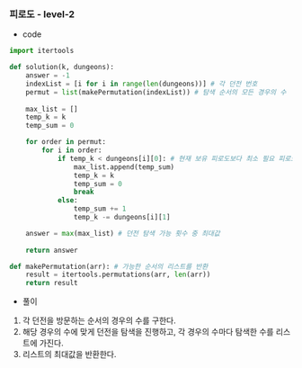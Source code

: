 ### 피로도 - level-2

- code 
``` python
import itertools

def solution(k, dungeons):
    answer = -1
    indexList = [i for i in range(len(dungeons))] # 각 던전 번호
    permut = list(makePermutation(indexList)) # 탐색 순서의 모든 경우의 수
    
    max_list = []
    temp_k = k
    temp_sum = 0

    for order in permut:
        for i in order:
            if temp_k < dungeons[i][0]: # 현재 보유 피로도보다 최소 필요 피로도가 높은 경우
                max_list.append(temp_sum)
                temp_k = k
                temp_sum = 0
                break
            else:
                temp_sum += 1
                temp_k -= dungeons[i][1]

    answer = max(max_list) # 던전 탐색 가능 횟수 중 최대값
    
    return answer

def makePermutation(arr): # 가능한 순서의 리스트를 반환
    result = itertools.permutations(arr, len(arr))
    return result
```

- 풀이

1. 각 던전을 방문하는 순서의 경우의 수를 구한다.
2. 해당 경우의 수에 맞게 던전을 탐색을 진행하고, 각 경우의 수마다 탐색한 수를 리스트에 가진다.
3. 리스트의 최대값을 반환한다.
